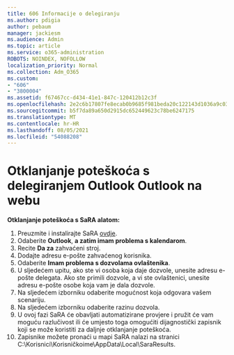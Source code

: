 ```yaml
---
title: 606 Informacije o delegiranju
ms.author: pdigia
author: pebaum
manager: jackiesm
ms.audience: Admin
ms.topic: article
ms.service: o365-administration
ROBOTS: NOINDEX, NOFOLLOW
localization_priority: Normal
ms.collection: Adm_O365
ms.custom:
- "606"
- "3800004"
ms.assetid: f67467cc-d434-41e1-847c-120412b12c3f
ms.openlocfilehash: 2e2c6b17807fe8ecab0b9685f981beda20c122143d1036a9c03075552c5ca897
ms.sourcegitcommit: b5f7da89a650d2915dc652449623c78be6247175
ms.translationtype: MT
ms.contentlocale: hr-HR
ms.lasthandoff: 08/05/2021
ms.locfileid: "54088208"
---
```

# <a name="troubleshooting-delegation-in-outlook-and-outlook-on-the-web"></a>Otklanjanje poteškoća s delegiranjem Outlook Outlook na webu

**Otklanjanje poteškoća s SaRA alatom:**

1. Preuzmite i instalirajte SaRA [ovdje](https://aka.ms/SaRA-SkypeForBusinessSignIn).
1. Odaberite **Outlook**, **a zatim imam problema s kalendarom**.
1. Recite **Da za** zahvaćeni stroj.
1. Dodajte adresu e-pošte zahvaćenog korisnika.
1. Odaberite **Imam problema s dozvolama ovlaštenika**.
1. U sljedećem upitu, ako ste vi osoba koja daje dozvole, unesite adresu e-pošte delegata. Ako ste primili dozvole, a vi ste ovlaštenici, unesite adresu e-pošte osobe koja vam je dala dozvole.
1. Na sljedećem izborniku odaberite mogućnost koja odgovara vašem scenariju.
1. Na sljedećem izborniku odaberite razinu dozvola.
1. U ovoj fazi SaRA će obavljati automatizirane provjere i pružit će vam moguću razlučivost ili će umjesto toga omogućiti dijagnostički zapisnik koji se može koristiti za daljnje otklanjanje poteškoća.
1. Zapisnike možete pronaći u mapi SaRA nalazi na stranici C:\Korisnici\Korisničkoime\AppData\Local\SaraResults.
